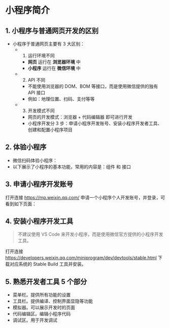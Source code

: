 # 小程序简介

## 1. 小程序与普通网页开发的区别

- 小程序于普通网页主要有 3 大区别：
  - 1. 运行环境不同
    - **网页** 运行在 **浏览器环境** 中
    - **小程序** 运行在 **微信环境** 中
  - 2. API 不同
    - 不能使用浏览器的 DOM、BOM 等接口，而是使用微信提供的独有 API 接口
    - 例如：地理位置、扫码、支付等等
  - 3. 开发模式不同
    - 网页的开发模式：浏览器 + 代码编辑器 即可进行开发
    - 小程序开发分 3 步：申请小程序开发账号、安装小程序开发者工具、创建和配置小程序项目

## 2. 体验小程序

- 微信扫码体验小程序：
  <tgx-img src="/frontend/applet/about-applet/applet-use1.png" width="250" title="小程序二维码" alt="小程序二维码"></tgx-img>
- 以下展示了小程序的基本功能，常用的内容是：组件 和 接口
  <tgx-img src="/frontend/applet/about-applet/applet-use2.png" width="300" title="小程序基本功能示意图" alt="小程序基本功能示意图">
  </tgx-img>

## 3. 申请小程序开发账号

打开连接 <tgx-link href="https://mp.weixin.qq.com/">https://mp.weixin.qq.com/</tgx-link> 申请一个小程序个人开发账号，并登录，可看到如下页面：

<tgx-img src="/frontend/applet//about-applet/applet-manage.png" title="小程序后台管理示意图" alt="小程序后台管理示意图"></tgx-img>

## 4. 安装小程序开发工具

> 不建议使用 VS Code 来开发小程序，而是使用微信官方提供的小程序开发工具。

打开连接 <tgx-link href="https://developers.weixin.qq.com/miniprogram/dev/devtools/stable.html">
https://developers.weixin.qq.com/miniprogram/dev/devtools/stable.html
</tgx-link>
下载对应系统的 Stable Build 工具并安装。

## 5. 熟悉开发者工具 5 个部分

- 菜单栏。提供所有功能的设置
- 工具栏。提供编译、控制界面显隐等功能
- 模拟器。可以展示开发时的页面
- 代码编辑区。编辑小程序代码
- 调试区。用于开发调试
